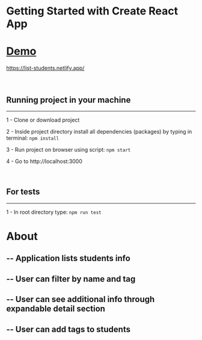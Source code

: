 # Getting Started with Create React App

# [Demo](https://list-students.netlify.app/)

https://list-students.netlify.app/
<br/><br/><br/>

## Running project in your machine

---

1 - Clone or download project

2 - Inside project directory install all dependencies (packages) by typing in terminal:
`npm install `

3 - Run project on browser using script:
`npm start `

4 - Go to http://localhost:3000

   <br/>

## For tests

---

1 - In root directory type:
`npm run test `
<br/>

# About

## -- Application lists students info

## -- User can filter by name and tag

## -- User can see additional info through expandable detail section

## -- User can add tags to students
